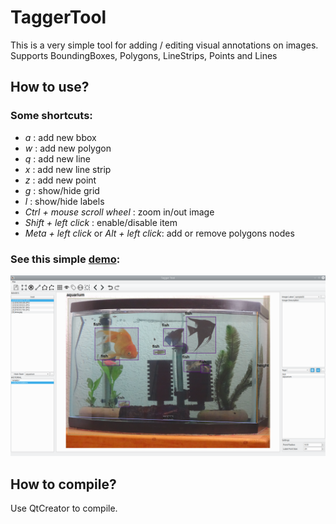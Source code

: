 # TaggerTool 
This is a very simple tool for adding / editing visual annotations on images. Supports BoundingBoxes, Polygons, LineStrips, Points and Lines

## How to use?

### Some shortcuts:
* *a* : add new bbox 
* *w* : add new polygon
* *q* : add new line 
* *x* : add new line strip
* *z* : add new point 
* *g* : show/hide grid 
* *l* : show/hide labels 
* *Ctrl + mouse scroll wheel* : zoom in/out image  
* *Shift + left click* : enable/disable item 
* *Meta + left click* or *Alt + left click*: add or remove polygons nodes

### See this simple [demo](https://www.youtube.com/watch?v=QozIy9p6gbM): 

![](assets/demo01.png)

## How to compile?
Use QtCreator to compile. 



